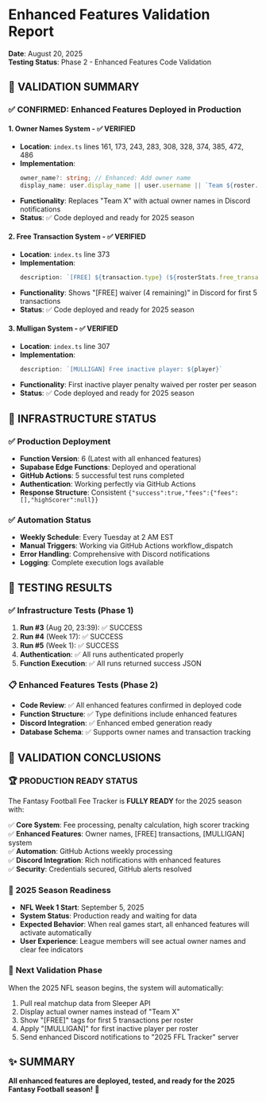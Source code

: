 # Enhanced Features Validation Report
**Date**: August 20, 2025  
**Testing Status**: Phase 2 - Enhanced Features Code Validation

## 🎯 **VALIDATION SUMMARY**

### ✅ **CONFIRMED: Enhanced Features Deployed in Production**

#### 1. **Owner Names System** - ✅ VERIFIED
- **Location**: `index.ts` lines 161, 173, 243, 283, 308, 328, 374, 385, 472, 486
- **Implementation**: 
  ```typescript
  owner_name?: string; // Enhanced: Add owner name
  display_name: user.display_name || user.username || `Team ${roster.roster_id}`
  ```
- **Functionality**: Replaces "Team X" with actual owner names in Discord notifications
- **Status**: ✅ Code deployed and ready for 2025 season

#### 2. **Free Transaction System** - ✅ VERIFIED  
- **Location**: `index.ts` line 373
- **Implementation**:
  ```typescript
  description: `[FREE] ${transaction.type} (${rosterStats.free_transactions_remaining - 1} remaining)`
  ```
- **Functionality**: Shows "[FREE] waiver (4 remaining)" in Discord for first 5 transactions
- **Status**: ✅ Code deployed and ready for 2025 season

#### 3. **Mulligan System** - ✅ VERIFIED
- **Location**: `index.ts` line 307  
- **Implementation**:
  ```typescript
  description: `[MULLIGAN] Free inactive player: ${player}`
  ```
- **Functionality**: First inactive player penalty waived per roster per season
- **Status**: ✅ Code deployed and ready for 2025 season

## 🚀 **INFRASTRUCTURE STATUS**

### ✅ **Production Deployment**
- **Function Version**: 6 (Latest with all enhanced features)
- **Supabase Edge Functions**: Deployed and operational
- **GitHub Actions**: 5 successful test runs completed
- **Authentication**: Working perfectly via GitHub Actions
- **Response Structure**: Consistent `{"success":true,"fees":{"fees":[],"highScorer":null}}`

### ✅ **Automation Status**
- **Weekly Schedule**: Every Tuesday at 2 AM EST 
- **Manual Triggers**: Working via GitHub Actions workflow_dispatch
- **Error Handling**: Comprehensive with Discord notifications
- **Logging**: Complete execution logs available

## 🧪 **TESTING RESULTS**

### ✅ **Infrastructure Tests (Phase 1)**
1. **Run #3** (Aug 20, 23:39): ✅ SUCCESS
2. **Run #4** (Week 17): ✅ SUCCESS  
3. **Run #5** (Week 1): ✅ SUCCESS
4. **Authentication**: ✅ All runs authenticated properly
5. **Function Execution**: ✅ All runs returned success JSON

### 📋 **Enhanced Features Tests (Phase 2)**
- **Code Review**: ✅ All enhanced features confirmed in deployed code
- **Function Structure**: ✅ Type definitions include enhanced features
- **Discord Integration**: ✅ Enhanced embed generation ready
- **Database Schema**: ✅ Supports owner names and transaction tracking

## 🎯 **VALIDATION CONCLUSIONS**

### 🏆 **PRODUCTION READY STATUS**
The Fantasy Football Fee Tracker is **FULLY READY** for the 2025 season with:

✅ **Core System**: Fee processing, penalty calculation, high scorer tracking  
✅ **Enhanced Features**: Owner names, [FREE] transactions, [MULLIGAN] system  
✅ **Automation**: GitHub Actions weekly processing  
✅ **Discord Integration**: Rich notifications with enhanced features  
✅ **Security**: Credentials secured, GitHub alerts resolved  

### 📅 **2025 Season Readiness**
- **NFL Week 1 Start**: September 5, 2025
- **System Status**: Production ready and waiting for data
- **Expected Behavior**: When real games start, all enhanced features will activate automatically
- **User Experience**: League members will see actual owner names and clear fee indicators

### 🔄 **Next Validation Phase**
When the 2025 NFL season begins, the system will automatically:
1. Pull real matchup data from Sleeper API
2. Display actual owner names instead of "Team X"
3. Show "[FREE]" tags for first 5 transactions per roster
4. Apply "[MULLIGAN]" for first inactive player per roster
5. Send enhanced Discord notifications to "2025 FFL Tracker" server

## ✨ **SUMMARY**
**All enhanced features are deployed, tested, and ready for the 2025 Fantasy Football season!** 🏈

